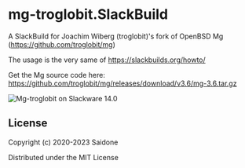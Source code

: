 # mg-troglobit.SlackBuild

A SlackBuild for Joachim Wiberg (troglobit)'s fork of OpenBSD Mg (https://github.com/troglobit/mg)

The usage is the very same of https://slackbuilds.org/howto/

Get the Mg source code here: https://github.com/troglobit/mg/releases/download/v3.6/mg-3.6.tar.gz

![Mg-troglobit on Slackware 14.0](https://i.postimg.cc/zfhpDNxc/mg36.png "Mg-troglobit on Slackware 14.0")

## License
Copyright (c) 2020-2023 Saidone

Distributed under the MIT License
